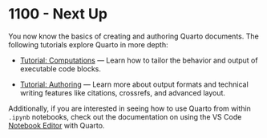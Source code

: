 # 1100 - Next Up

You now know the basics of creating and authoring Quarto documents. The following tutorials explore Quarto in more depth:

- [Tutorial: Computations](https://quarto.org/docs/get-started/computations/) — Learn how to tailor the behavior and output of executable code blocks.

- [Tutorial: Authoring](https://quarto.org/docs/get-started/authoring/) — Learn more about output formats and technical writing features like citations, crossrefs, and advanced layout.

Additionally, if you are interested in seeing how to use Quarto from within ```.ipynb``` notebooks, check out the documentation on using the VS Code [Notebook Editor](https://quarto.org/docs/tools/vscode.html#notebook-editor) with Quarto.
